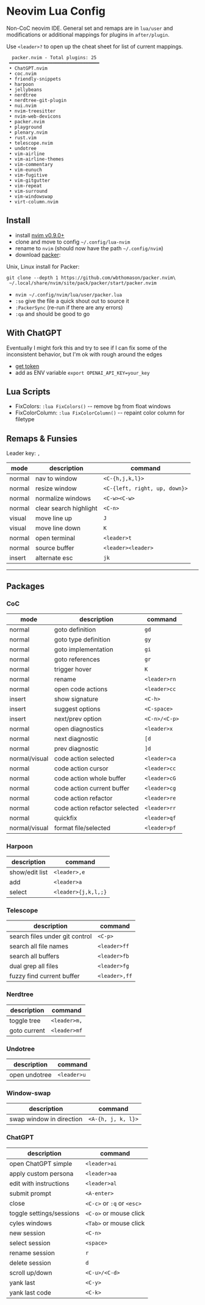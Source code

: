 # Neovim Lua Config

Non-CoC neovim IDE. General set and remaps are in `lua/user` and
modifications or additional mappings for plugins in `after/plugin`.

Use `<leader>?` to open up the cheat sheet for list of current mappings.

```
  packer.nvim - Total plugins: 25
 ━━━━━━━━━━━━━━━━━━━━━━━━━━━━━━━━━
 • ChatGPT.nvim
 • coc.nvim
 • friendly-snippets
 • harpoon
 • jellybeans
 • nerdtree
 • nerdtree-git-plugin
 • nui.nvim
 • nvim-treesitter
 • nvim-web-devicons
 • packer.nvim
 • playground
 • plenary.nvim
 • rust.vim
 • telescope.nvim
 • undotree
 • vim-airline
 • vim-airline-themes
 • vim-commentary
 • vim-eunuch
 • vim-fugitive
 • vim-gitgutter
 • vim-repeat
 • vim-surround
 • vim-windowswap
 • virt-column.nvim
```

## Install

- install [nvim v0.9.0+](https://github.com/neovim/neovim/wiki/Installing-Neovim)
- clone and move to config `~/.config/lua-nvim`
- rename to `nvim` (should now have the path `~/.config/nvim`)
- download [packer](https://github.com/wbthomason/packer.nvim):

Unix, Linux install for Packer:

```
git clone --depth 1 https://github.com/wbthomason/packer.nvim\
 ~/.local/share/nvim/site/pack/packer/start/packer.nvim
```

- `nvim ~/.config/nvim/lua/user/packer.lua`
- `:so` give the file a quick shout out to source it
- `:PackerSync` (re-run if there are any errors)
- `:qa` and should be good to go

## With ChatGPT

Eventually I might fork this and try to see if I can fix some of the
inconsistent behavior, but I'm ok with rough around the edges

- [get token](https://platform.openai.com/account/api-keys)
- add as ENV variable `export OPENAI_API_KEY=your_key`

## Lua Scripts

- FixColors: `:lua FixColors()` -- remove bg from float windows
- FixColorColumn: `:lua FixColorColumn()` -- repaint color column for filetype

## Remaps & Funsies

Leader key: `,`

| mode   | description            | command                       |
| ------ | ---------------------- | ----------------------------- |
| normal | nav to window          | `<C-{h,j,k,l}>`               |
| normal | resize window          | `<C-{left, right, up, down}>` |
| normal | normalize windows      | `<C-w><C-w>`                  |
| normal | clear search highlight | `<C-n>`                       |
| visual | move line up           | `J`                           |
| visual | move line down         | `K`                           |
| normal | open terminal          | `<leader>t`                   |
| normal | source buffer          | `<leader><leader>`            |
| insert | alternate esc          | `jk`                          |

---

## Packages

### CoC

| mode          | description                   | command       |
| ------------- | ----------------------------- | ------------- |
| normal        | goto definition               | `gd`          |
| normal        | goto type definition          | `gy`          |
| normal        | goto implementation           | `gi`          |
| normal        | goto references               | `gr`          |
| normal        | trigger hover                 | `K`           |
| normal        | rename                        | `<leader>rn`  |
| normal        | open code actions             | `<leader>cc`  |
| insert        | show signature                | `<C-h>`       |
| insert        | suggest options               | `<C-space>`   |
| insert        | next/prev option              | `<C-n>/<C-p>` |
| normal        | open diagnostics              | `<leader>x`   |
| normal        | next diagnostic               | `[d`          |
| normal        | prev diagnostic               | `]d`          |
| normal/visual | code action selected          | `<leader>ca`  |
| normal        | code action cursor            | `<leader>cc`  |
| normal        | code action whole buffer      | `<leader>cG`  |
| normal        | code action current buffer    | `<leader>cg`  |
| normal        | code action refactor          | `<leader>re`  |
| normal        | code action refactor selected | `<leader>rr`  |
| normal        | quickfix                      | `<leader>qf`  |
| normal/visual | format file/selected          | `<leader>pf`  |

### Harpoon

| description    | command             |
| -------------- | ------------------- |
| show/edit list | `<leader>,e`        |
| add            | `<leader>a`         |
| select         | `<leader>{j,k,l,;}` |

### Telescope

| description                    | command       |
| ------------------------------ | ------------- |
| search files under git control | `<C-p>`       |
| search all file names          | `<leader>ff`  |
| search all buffers             | `<leader>fb`  |
| dual grep all files            | `<leader>fg`  |
| fuzzy find current buffer      | `<leader>,ff` |

### Nerdtree

| description  | command      |
| ------------ | ------------ |
| toggle tree  | `<leader>m,` |
| goto current | `<leader>mf` |

### Undotree

| description   | command     |
| ------------- | ----------- |
| open undotree | `<leader>u` |

### Window-swap

| description              | command            |
| ------------------------ | ------------------ |
| swap window in direction | `<A-{h, j, k, l}>` |

### ChatGPT

| description              | command                    |
| ------------------------ | -------------------------- |
| open ChatGPT simple      | `<leader>ai`               |
| apply custom persona     | `<leader>aa`               |
| edit with instructions   | `<leader>al`               |
| submit prompt            | `<A-enter>`                |
| close                    | `<C-c>` or `:q` or `<esc>` |
| toggle settings/sessions | `<C-o>` or mouse click     |
| cyles windows            | `<Tab>` or mouse click     |
| new session              | `<C-n>`                    |
| select session           | `<space>`                  |
| rename session           | `r`                        |
| delete session           | `d`                        |
| scroll up/down           | `<C-u>/<C-d>`              |
| yank last                | `<C-y>`                    |
| yank last code           | `<C-k>`                    |
